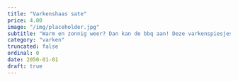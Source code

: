 ```yaml
---
title: "Varkenshaas sate"
price: 4.00
image: "/img/placeholder.jpg"
subtitle: "Warm en zonnig weer? Dan kan de bbq aan! Deze varkenspiesjes zijn precies wat je nodig hebt voor op de bbq of grill. Heerlijk mals van smaak en gecombineerd met paprika en ui."
category: "varken"
truncated: false
ordinal: 0
date: 2050-01-01
draft: true
---
```

